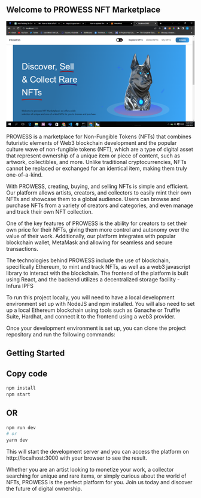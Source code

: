 
## Welcome to PROWESS NFT Marketplace

![App Screenshot](assets/Screenshot.png)


PROWESS is a marketplace for Non-Fungible Tokens (NFTs) that combines futuristic elements of Web3 blockchain development and the popular culture wave of non-fungible tokens (NFT), which are a type of digital asset that represent ownership of a unique item or piece of content, such as artwork, collectibles, and more. Unlike traditional cryptocurrencies, NFTs cannot be replaced or exchanged for an identical item, making them truly one-of-a-kind.

With PROWESS, creating, buying, and selling NFTs is simple and efficient. Our platform allows artists, creators, and collectors to easily mint their own NFTs and showcase them to a global audience. Users can browse and purchase NFTs from a variety of creators and categories, and even manage and track their own NFT collection.

One of the key features of PROWESS is the ability for creators to set their own price for their NFTs, giving them more control and autonomy over the value of their work. Additionally, our platform integrates with popular blockchain wallet, MetaMask and allowing for seamless and secure transactions.

The technologies behind PROWESS include the use of blockchain, specifically Ethereum, to mint and track NFTs, as well as a web3 javascript library to interact with the blockchain. The frontend of the platform is built using React, and the backend utilizes a decentralized storage facility - Infura IPFS

To run this project locally, you will need to have a local development environment set up with NodeJS and npm installed. You will also need to set up a local Ethereum blockchain using tools such as Ganache or Truffle Suite, Hardhat, and connect it to the frontend using a web3 provider.

Once your development environment is set up, you can clone the project repository and run the following commands:



## Getting Started

## Copy code

```bash 
npm install
npm start

```
## OR 

```bash
npm run dev
# or
yarn dev
```

This will start the development server and you can access the platform on http://localhost:3000 with your browser to see the result.


Whether you are an artist looking to monetize your work, a collector searching for unique and rare items, or simply curious about the world of NFTs, PROWESS is the perfect platform for you. Join us today and discover the future of digital ownership.






